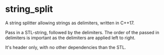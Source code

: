 # string_split
A string splitter allowing strings as delimiters, written in C++17.

Pass in a STL-string, followed by the delimiters. The order of the passed in delimiters is important as the delimiters are applied left to right.

It's header only, with no other dependencies than the STL.
